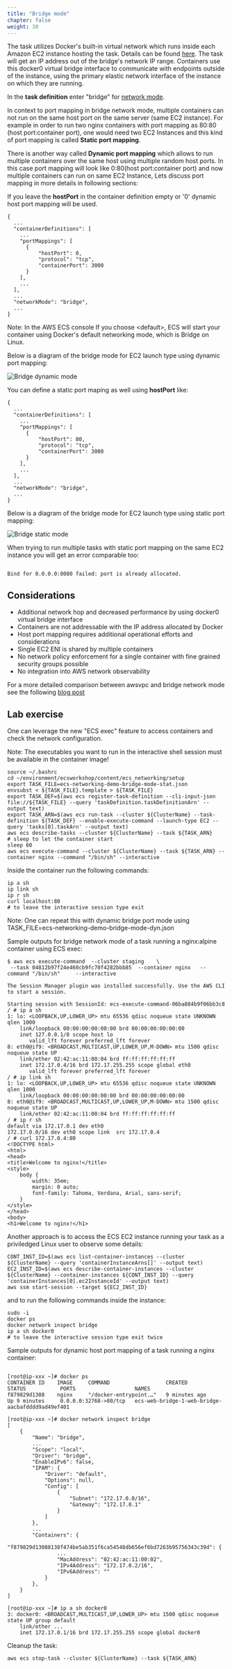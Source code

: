 ```yaml
---
title: "Bridge mode"
chapter: false
weight: 30
---
```


The task utilizes Docker's built-in virtual network which runs inside each Amazon EC2 instance hosting the task. Details can be found [here](https://docs.docker.com/network/bridge/).
The task will get an IP address out of the bridge's network IP range. Containers use this docker0 virtual bridge interface to communicate with endpoints outside of the instance,
using the primary elastic network interface of the instance on which they are running.

In the **task definition** enter "bridge" for [network mode](https://docs.aws.amazon.com/AmazonECS/latest/developerguide/task_definition_parameters.html#network_mode).

In context to port mapping in bridge network mode, multiple containers can not run on the same host port on the same server (same EC2 instance). For example in order to run two nginx containers with port mapping as 80:80 (host port:container port), one would need two EC2 Instances and this kind of port mapping is called  **Static port mapping**.

There is another way called **Dynamic port mapping** which allows to run multiple containers over the same host using multiple random host ports. In this case port mapping will look like 0:80(host port:container port) and now multiple containers can run on same EC2 Instance, Lets discuss port mapping in more details in following sections:

If you leave the **hostPort** in the container definition empty or '0' dynamic host port mapping will be used. 

```
{
  ...
  "containerDefinitions": [
    ...
    "portMappings": [
      {
          "hostPort": 0,
          "protocol": "tcp",
          "containerPort": 3000
      }
    ],
    ...
  ],
  ...
  "networkMode": "bridge",
  ...
}

```

Note: In the AWS ECS console If you choose \<default\>, ECS will start your container using Docker's default networking mode, which is Bridge on Linux.

Below is a diagram of the bridge mode for EC2 launch type using dynamic port mapping:

![Bridge dynamic mode](/images/ECS_bridge_mode-dynamic.png)

You can define a static port maping as well using **hostPort** like:

```
{
  ...
  "containerDefinitions": [
    ...
    "portMappings": [
      {
          "hostPort": 80,
          "protocol": "tcp",
          "containerPort": 3000
      }
    ],
    ...
  ],
  ...
  "networkMode": "bridge",
  ...
}

```

Below is a diagram of the bridge mode for EC2 launch type using static port mapping:

![Bridge static mode](/images/ECS_bridge_mode-static.png)

When trying to run multiple tasks with static port mapping on the same EC2 instance you will get an error comparable too:

```

Bind for 0.0.0.0:8080 failed: port is already allocated.

```

## Considerations
- Additional network hop and decreased performance by using docker0 virtual bridge interface
- Containers are not addressable with the IP address allocated by Docker
- Host port mapping requires additional operational efforts and considerations
- Single EC2 ENI is shared by multiple containers
- No network policy enforcement for a single container with fine grained security groups possible
- No integration into AWS network observability

For a more detailed comparison between awsvpc and bridge network mode see the following [blog post](https://aws.amazon.com/blogs/compute/introducing-cloud-native-networking-for-ecs-containers/)

## Lab exercise

One can leverage the new "ECS exec" feature to access containers and check the network configuration.

Note: The executables you want to run in the interactive shell session must be available in the container image!

```
source ~/.bashrc
cd ~/environment/ecsworkshop/content/ecs_networking/setup
export TASK_FILE=ecs-networking-demo-bridge-mode-stat.json
envsubst < ${TASK_FILE}.template > ${TASK_FILE}
export TASK_DEF=$(aws ecs register-task-definition --cli-input-json file://${TASK_FILE} --query 'taskDefinition.taskDefinitionArn' --output text)
export TASK_ARN=$(aws ecs run-task --cluster ${ClusterName} --task-definition ${TASK_DEF} --enable-execute-command --launch-type EC2 --query 'tasks[0].taskArn' --output text)
aws ecs describe-tasks --cluster ${ClusterName} --task ${TASK_ARN}
# sleep to let the container start
sleep 60
aws ecs execute-command --cluster ${ClusterName} --task ${TASK_ARN} --container nginx --command "/bin/sh" --interactive
```

Inside the container run the following commands:

```
ip a sh
ip link sh
ip r sh
curl localhost:80
# to leave the interactive session type exit
```

Note: One can repeat this with dynamic bridge port mode using TASK_FILE=ecs-networking-demo-bridge-mode-dyn.json

Sample outputs for bridge network mode of a task running a nginx:alpine container using ECS exec:

```
$ aws ecs execute-command  --cluster staging    \
 --task 04812b97f24e460cb9fc70f4282bbb85  --container nginx   --command "/bin/sh"     --interactive

The Session Manager plugin was installed successfully. Use the AWS CLI to start a session.

Starting session with SessionId: ecs-execute-command-06ba884b9f06bb3c8
/ # ip a sh
1: lo: <LOOPBACK,UP,LOWER_UP> mtu 65536 qdisc noqueue state UNKNOWN qlen 1000
    link/loopback 00:00:00:00:00:00 brd 00:00:00:00:00:00
    inet 127.0.0.1/8 scope host lo
       valid_lft forever preferred_lft forever
8: eth0@if9: <BROADCAST,MULTICAST,UP,LOWER_UP,M-DOWN> mtu 1500 qdisc noqueue state UP
    link/ether 02:42:ac:11:00:04 brd ff:ff:ff:ff:ff:ff
    inet 172.17.0.4/16 brd 172.17.255.255 scope global eth0
       valid_lft forever preferred_lft forever
/ # ip link sh
1: lo: <LOOPBACK,UP,LOWER_UP> mtu 65536 qdisc noqueue state UNKNOWN qlen 1000
    link/loopback 00:00:00:00:00:00 brd 00:00:00:00:00:00
8: eth0@if9: <BROADCAST,MULTICAST,UP,LOWER_UP,M-DOWN> mtu 1500 qdisc noqueue state UP
    link/ether 02:42:ac:11:00:04 brd ff:ff:ff:ff:ff:ff
/ # ip r sh
default via 172.17.0.1 dev eth0
172.17.0.0/16 dev eth0 scope link  src 172.17.0.4
/ # curl 172.17.0.4:80
<!DOCTYPE html>
<html>
<head>
<title>Welcome to nginx!</title>
<style>
    body {
        width: 35em;
        margin: 0 auto;
        font-family: Tahoma, Verdana, Arial, sans-serif;
    }
</style>
</head>
<body>
<h1>Welcome to nginx!</h1>
```

Another approach is to access the ECS EC2 instance running your task as a priviledged Linux user to observe some details:

```
CONT_INST_ID=$(aws ecs list-container-instances --cluster ${ClusterName} --query 'containerInstanceArns[]' --output text)
EC2_INST_ID=$(aws ecs describe-container-instances --cluster ${ClusterName} --container-instances ${CONT_INST_ID} --query 'containerInstances[0].ec2InstanceId' --output text)
aws ssm start-session --target ${EC2_INST_ID}
```

and to run the following commands inside the instance:

```
sudo -i
docker ps
docker network inspect bridge
ip a sh docker0
# to leave the interactive session type exit twice
```

Sample outputs for dynamic host port mapping of a task running a nginx container:

```

[root@ip-xxx ~]# docker ps
CONTAINER ID    IMAGE     COMMAND                  CREATED            STATUS           PORTS                   NAMES
f879829d1308    nginx     "/docker-entrypoint.…"   9 minutes ago      Up 9 minutes     0.0.0.0:32768->80/tcp   ecs-web-bridge-1-web-bridge-aacbafdddd9ad49ef401

[root@ip-xxx ~]# docker network inspect bridge
[
    {
        "Name": "bridge",
        ...
        "Scope": "local",
        "Driver": "bridge",
        "EnableIPv6": false,
        "IPAM": {
            "Driver": "default",
            "Options": null,
            "Config": [
                {
                    "Subnet": "172.17.0.0/16",
                    "Gateway": "172.17.0.1"
                }
            ]
        },
        ...
        "Containers": {
            "f879829d13088138f474be5ab351f6ca54548db656ef6bd7263b95756343c39d": {
                ...
                "MacAddress": "02:42:ac:11:00:02",
                "IPv4Address": "172.17.0.2/16",
                "IPv6Address": ""
            }
        },
    }
]

[root@ip-xxx ~]# ip a sh docker0
3: docker0: <BROADCAST,MULTICAST,UP,LOWER_UP> mtu 1500 qdisc noqueue state UP group default
    link/ether ...
    inet 172.17.0.1/16 brd 172.17.255.255 scope global docker0

```
Cleanup the task:

```
aws ecs stop-task --cluster ${ClusterName} --task ${TASK_ARN}
```